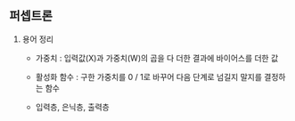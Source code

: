

## 퍼셉트론

1. 용어 정리

   - 가중치 : 입력값(X)과 가중치(W)의 곱을 다 더한 결과에 바이어스를 더한 값

   - 활성화 함수 : 구한 가중치를 0 / 1로 바꾸어 다음 단계로 넘길지 말지를 결정하는 함수
   - 입력층, 은닉층, 출력층